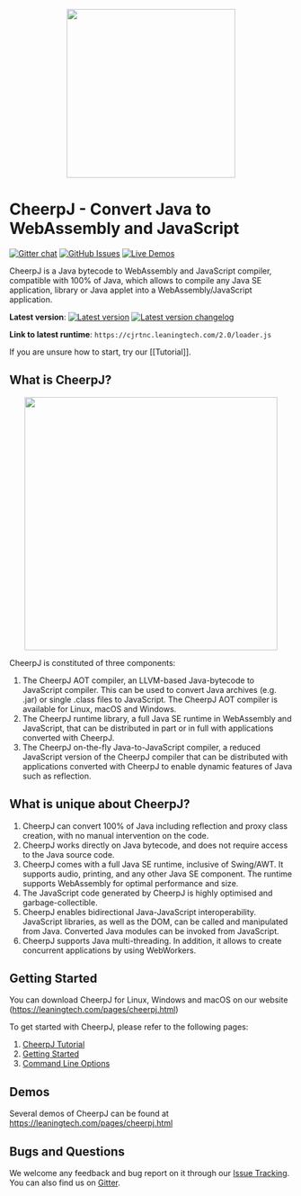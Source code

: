 <p align="center"><img src="https://github.com/leaningtech/cheerpj-meta/blob/master/media/cheerpj_logo_whitebg.png" width="300"></p>

# CheerpJ - Convert Java to WebAssembly and JavaScript
[![Gitter chat](https://badges.gitter.im/leaningtech/cheerpj.svg)](https://gitter.im/leaningtech/cheerpj)
[![GitHub Issues](https://img.shields.io/github/issues/leaningtech/cheerpj-meta.svg)](https://github.com/leaningtech/cheerpj-meta/issues)
[![Live Demos](https://img.shields.io/badge/demo-online-green.svg)](https://leaningtech.com/pages/cheerpj.html)

CheerpJ is a Java bytecode to WebAssembly and JavaScript compiler, compatible with 100% of Java, which allows to compile any Java SE application, library or Java applet into a WebAssembly/JavaScript application.

**Latest version**: [![Latest version](https://img.shields.io/badge/cheerpj-2.1-green.svg)](https://leaningtech.com/pages/cheerpj.html#Download)  [![Latest version changelog](https://img.shields.io/badge/2.1-changelog-green.svg)](Changelog)

**Link to latest runtime**: ``https://cjrtnc.leaningtech.com/2.0/loader.js``

If you are unsure how to start, try our [[Tutorial]].

What is CheerpJ?
------

<p align="center"><img src="https://oldsite.leaningtech.com/cheerpj/images/cheerpj_visual_2.png" width="450"></p>

CheerpJ is constituted of three components:
1. The CheerpJ AOT compiler, an LLVM-based Java-bytecode to JavaScript compiler. This can be used to convert Java archives (e.g. .jar) or single .class files to JavaScript. The CheerpJ AOT compiler is available for Linux, macOS and Windows.
2. The CheerpJ runtime library, a full Java SE runtime in WebAssembly and JavaScript, that can be distributed in part or in full with applications converted with CheerpJ.
3. The CheerpJ on-the-fly Java-to-JavaScript compiler, a reduced JavaScript version of the CheerpJ compiler that can be distributed with applications converted with CheerpJ to enable dynamic features of Java such as reflection.

What is unique about CheerpJ?
-------

1. CheerpJ can convert 100% of Java including reflection and proxy class creation, with no manual intervention on the code.
2. CheerpJ works directly on Java bytecode, and does not require access to the Java source code.
3. CheerpJ comes with a full Java SE runtime, inclusive of Swing/AWT. It supports audio, printing, and any other Java SE component. The runtime supports WebAssembly for optimal performance and size.
4. The JavaScript code generated by CheerpJ is highly optimised and garbage-collectible.
5. CheerpJ enables bidirectional Java-JavaScript interoperability. JavaScript libraries, as well as the DOM, can be called and manipulated from Java. Converted Java modules can be invoked from JavaScript.
6. CheerpJ supports Java multi-threading. In addition, it allows to create concurrent applications by using WebWorkers.

Getting Started
-------
You can download CheerpJ for Linux, Windows and macOS on our website (https://leaningtech.com/pages/cheerpj.html)

To get started with CheerpJ, please refer to the following pages:
1. [CheerpJ Tutorial](Tutorial)
2. [Getting Started](Getting-Started)
3. [Command Line Options](Command-Line-Options)

Demos
------
Several demos of CheerpJ can be found at https://leaningtech.com/pages/cheerpj.html


Bugs and Questions
-------
 
We welcome any feedback and bug report on it through our [Issue Tracking](https://github.com/leaningtech/cheerpj-meta/issues).
You can also find us on [Gitter](https://gitter.im/leaningtech/cheerpj).
